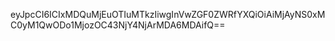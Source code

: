 eyJpcCI6ICIxMDQuMjEuOTIuMTkzIiwgInVwZGF0ZWRfYXQiOiAiMjAyNS0xMC0yM1QwODo1MjozOC43NjY4NjArMDA6MDAifQ==